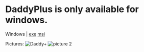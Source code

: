 # DaddyPlus is only available for windows.
Windows | 
[exe](https://github.com/zydaine17/DaddyPlusEXE/archive/refs/heads/main.zip) [msi](https://github.com/zydaine17/DaddyPlusMSI/archive/refs/heads/main.zip)

Pictures: ![Daddy+](https://user-images.githubusercontent.com/87345597/126937371-7e396ba0-51c5-40cf-9cdd-2439c49083ac.PNG)
![picture 2](https://user-images.githubusercontent.com/87345597/126937784-c7a60ff0-841f-4936-9711-1e51e75c054d.PNG)


